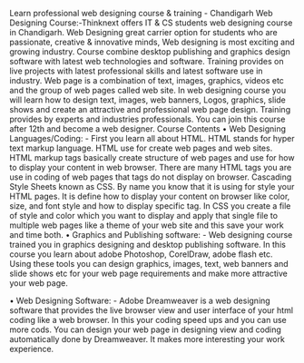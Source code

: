 Learn professional web designing course & training - Chandigarh
Web Designing Course:-Thinknext offers IT & CS students web designing course in Chandigarh. Web Designing great carrier option for students who are passionate, creative & innovative minds, Web designing is most exciting and growing industry. Course combine desktop publishing and graphics design software with latest web technologies and software. Training provides on live projects with latest professional skills and latest software use in industry. Web page is a combination of text, images, graphics, videos etc and the group of web pages called web site. In web designing course you will learn how to design text, images, web banners, Logos, graphics, slide shows and create an attractive and professional web page design. Training provides by experts and industries professionals. You can join this course after 12th and become a web designer.
Course Contents
•	Web Designing Languages/Coding: - First you learn all about HTML. HTML stands for hyper text markup language. HTML use for create web pages and web sites. HTML markup tags basically create structure of web pages and use for how to display your content in web browser. There are many HTML tags you are use in coding of web pages that tags do not display on browser.
Cascading Style Sheets known as CSS. By name you know that it is using for style your HTML pages. It is define how to display your content on browser like color, size, and font style and how to display specific tag. In CSS you create a file of style and color which you want to display and apply that single file to multiple web pages like a theme of your web site and this save your work and time both.
•	Graphics and Publishing software: - Web designing course trained you in graphics designing and desktop publishing software. In this course you learn about adobe Photoshop, CorelDraw, adobe flash etc. Using these tools you can design graphics, images, text, web banners and slide shows etc for your web page requirements and make more attractive your web page.

•	Web Designing Software: - Adobe Dreamweaver is a web designing software that provides the live browser view and user interface of your html coding like a web browser. In this your coding speed ups and you can use more cods. You can design your web page in designing view and coding automatically done by Dreamweaver. It makes more interesting your work experience.

